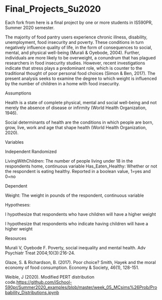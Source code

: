 # Final_Projects_Su2020
Each fork from here is a final project by one or more students in IS590PR, Summer 2020 semester.

The majority of food pantry users experience chronic illness, disability, unemployment, food insecurity and poverty. 
These conditions in turn negatively influence quality of life, in the form of consequences to social, mental, and 
physical well-being (Murali & Oyebode, 2004). Further, individuals are more likely to be overweight, a conundrum that 
has plagued researchers in food insecurity studies. However, recent investigations indicate that stress plays a 
predominant role, which is counter to the traditional thought of poor personal food choices (Simon & Ben, 2017). The 
present analysis seeks to examine the degree to which weight is influenced by the number of children in a home with 
food insecurity.

Assumptions

Health is a state of complete physical, mental and social well-being and not merely the absence of disease or infirmity (World Health Organization, 1946).

Social determinants of health are the conditions in which people are born, grow, live, work and age that shape health (World Health Organization, 2020).

Variables

Independent Randomized

LivingWithChildren: The number of people living under 18 in the respondents home, continuous variable
Has_Eaten_Healthy: Whether or not the respondent is eating healthy. Reported in a boolean value, 1=yes and 0=no

Dependent

Weight: The weight in pounds of the respondent, continuous variable

Hypotheses: 

I hypothesize that respondents who have children will have a higher weight

I hypothesize that respondents who indicate having children will have a higher weight


Resources

Murali V, Oyebode F. Poverty, social inequality and mental health. Adv Psychiatr Treat 2004;10(3):216-24.

Glaze, S. & Richardson, B. (2017). Poor choice? Smith, Hayek and the moral economy of food consumption. 
Economy & Society, 46(1), 128-151.

Weible, J (2020). Modified PERT distribution code.https://github.com/iSchool-590pr/Summer2020_examples/blob/master/week_05_MCsims%26Prob/Probability_Distributions.ipynb
